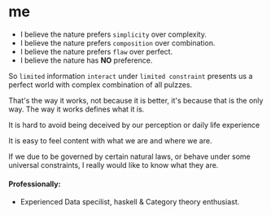 # me 

- I believe the nature prefers `simplicity` over complexity. 
- I believe the nature prefers `composition` over combination.
- I believe the nature prefers `flaw` over perfect.
- I believe the nature has **NO** preference. 

So `limited` information `interact` under `limited constraint` presents us a perfect world with complex combination of all pulzzes.

That's the way it works, not because it is better, it's because that is the only way. The way it works defines what it is.

It is hard to avoid being deceived by our perception or daily life experience

It is easy to feel content with what we are and where we are. 

If we due to be governed by certain natural laws, or behave under some universal constraints, I really would like to know what they are. 



#### Professionally: 
 - Experienced Data specilist, haskell & Category theory enthusiast. 
